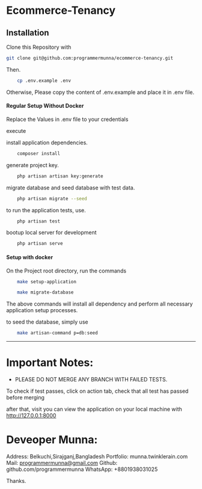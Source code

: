 # Ecommerce-Tenancy

## Installation
<p>Clone this Repository with</p>

```bash
git clone git@github.com:programmermunna/ecommerce-tenancy.git
```
Then.

```bash
    cp .env.example .env
```

Otherwise, Please copy the content of .env.example and place it in .env
file.

#### Regular Setup Without Docker

Replace the Values in .env file to your credentials

execute

install application dependencies.
```bash
    composer install
```
generate project key.
```bash
    php artisan artisan key:generate
```
migrate database and seed database with test data.
```bash
    php artisan migrate --seed
```
to run the application tests, use.
```bash
    php artisan test
```
bootup local server for development
```bash
    php artisan serve
```

#### Setup with docker
<p>On the Project root directory, run the commands</p>

```bash
    make setup-application
```
```bash
    make migrate-database
```
The above commands will install all dependency and perform all necessary
application setup processes.

to seed the database, simply use
```bash
    make artisan-command p=db:seed
```
<hr>

# Important Notes:
* PLEASE DO NOT MERGE ANY BRANCH WITH FAILED TESTS.

To check if test passes,
click on action tab, check that all test has passed before merging


after that, visit you can view the application on your local machine
with http://127.0.0.1:8000

# Deveoper Munna:
Address: Belkuchi,Sirajganj,Bangladesh
Portfolio: munna.twinklerain.com
Mail: programmermunna@gmail.com
Github: github.com/programmermunna
WhatsApp: +8801938031025

Thanks.

